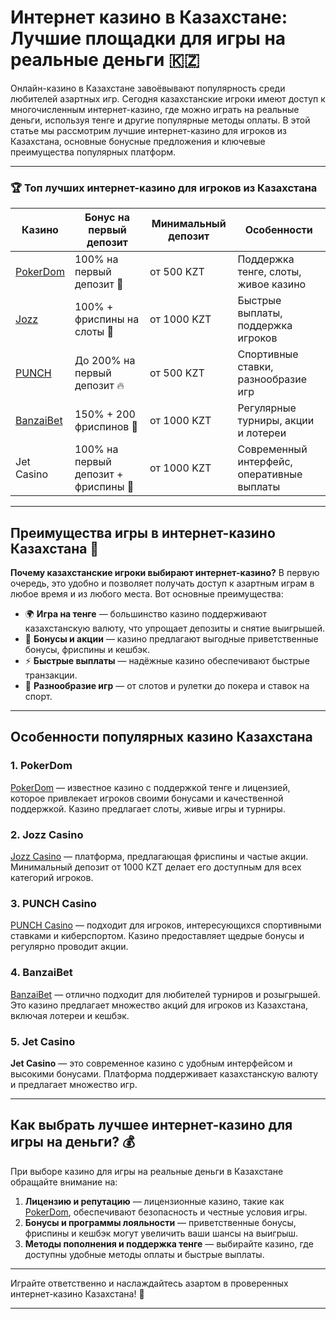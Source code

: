 # Интернет казино в Казахстане: Лучшие площадки для игры на реальные деньги 🇰🇿

Онлайн-казино в Казахстане завоёвывают популярность среди любителей азартных игр. Сегодня казахстанские игроки имеют доступ к многочисленным интернет-казино, где можно играть на реальные деньги, используя тенге и другие популярные методы оплаты. В этой статье мы рассмотрим лучшие интернет-казино для игроков из Казахстана, основные бонусные предложения и ключевые преимущества популярных платформ.

---

### 🏆 Топ лучших интернет-казино для игроков из Казахстана

| Казино                                      | Бонус на первый депозит             | Минимальный депозит | Особенности                                          |
|---------------------------------------------|-------------------------------------|---------------------|------------------------------------------------------|
| [PokerDom](https://brandplay.link/Bxg7SC7H)                | 100% на первый депозит 🎁             | от 500 KZT        | Поддержка тенге, слоты, живое казино                 |
| [Jozz](https://tk435zi5i9.com/alt/jozz/registration?e8250665e216213938eeaefaf3e61c0a)            | 100% + фриспины на слоты 🎰           | от 1000 KZT       | Быстрые выплаты, поддержка игроков                   |
| [PUNCH](https://betpunch1.com/d638d6d39)                  | До 200% на первый депозит 🔥          | от 500 KZT        | Спортивные ставки, разнообразие игр                  |
| [BanzaiBet](https://bnzstr009.com/e9rVJ)                 | 150% + 200 фриспинов 🌟               | от 1000 KZT       | Регулярные турниры, акции и лотереи                  |
| Jet Casino                                | 100% на первый депозит + фриспины 🎉 | от 1000 KZT       | Современный интерфейс, оперативные выплаты           |

---

## Преимущества игры в интернет-казино Казахстана 🎰

**Почему казахстанские игроки выбирают интернет-казино?** В первую очередь, это удобно и позволяет получать доступ к азартным играм в любое время и из любого места. Вот основные преимущества:

- 🌍 **Игра на тенге** — большинство казино поддерживают казахстанскую валюту, что упрощает депозиты и снятие выигрышей.
- 🎁 **Бонусы и акции** — казино предлагают выгодные приветственные бонусы, фриспины и кешбэк.
- ⚡️ **Быстрые выплаты** — надёжные казино обеспечивают быстрые транзакции.
- 🎲 **Разнообразие игр** — от слотов и рулетки до покера и ставок на спорт.

---

## Особенности популярных казино Казахстана

### 1. PokerDom
[PokerDom](https://brandplay.link/Bxg7SC7H) — известное казино с поддержкой тенге и лицензией, которое привлекает игроков своими бонусами и качественной поддержкой. Казино предлагает слоты, живые игры и турниры.

### 2. Jozz Casino
[Jozz Casino](https://tk435zi5i9.com/alt/jozz/registration?e8250665e216213938eeaefaf3e61c0a) — платформа, предлагающая фриспины и частые акции. Минимальный депозит от 1000 KZT делает его доступным для всех категорий игроков.

### 3. PUNCH Casino
[PUNCH Casino](https://betpunch1.com/d638d6d39) — подходит для игроков, интересующихся спортивными ставками и киберспортом. Казино предоставляет щедрые бонусы и регулярно проводит акции.

### 4. BanzaiBet
[BanzaiBet](https://bnzstr009.com/e9rVJ) — отлично подходит для любителей турниров и розыгрышей. Это казино предлагает множество акций для игроков из Казахстана, включая лотереи и кешбэк.

### 5. Jet Casino
**Jet Casino** — это современное казино с удобным интерфейсом и высокими бонусами. Платформа поддерживает казахстанскую валюту и предлагает множество игр.

---

## Как выбрать лучшее интернет-казино для игры на деньги? 💰

При выборе казино для игры на реальные деньги в Казахстане обращайте внимание на:

1. **Лицензию и репутацию** — лицензионные казино, такие как [PokerDom](https://brandplay.link/Bxg7SC7H), обеспечивают безопасность и честные условия игры.
2. **Бонусы и программы лояльности** — приветственные бонусы, фриспины и кешбэк могут увеличить ваши шансы на выигрыш.
3. **Методы пополнения и поддержка тенге** — выбирайте казино, где доступны удобные методы оплаты и быстрые выплаты.

---

Играйте ответственно и наслаждайтесь азартом в проверенных интернет-казино Казахстана! 🎉

---

